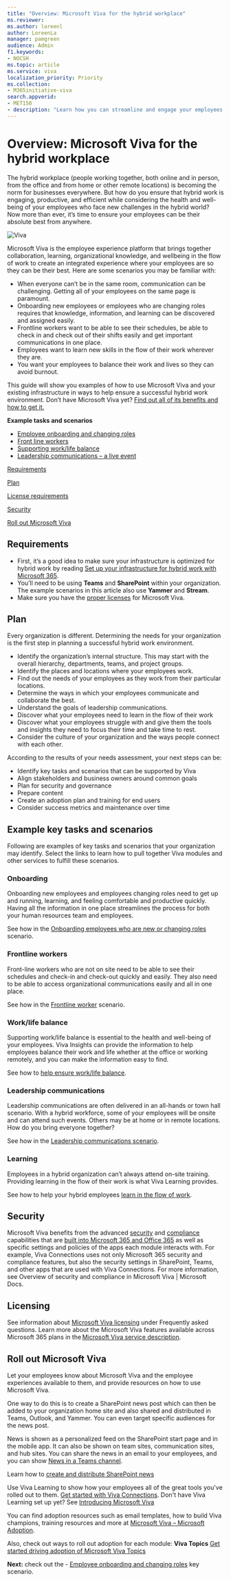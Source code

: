 ```yaml
---
title: "Overview: Microsoft Viva for the hybrid workplace"
ms.reviewer: 
ms.author: loreenl
author: LoreenLa
manager: pamgreen
audience: Admin
f1.keywords:
- NOCSH
ms.topic: article
ms.service: viva
localization_priority: Priority
ms.collection:  
- M365initiative-viva
search.appverid:
- MET150
- description: "Learn how you can streamline and engage your employees in a hybrid workplace with Microsoft Viva."
---
```


# Overview: Microsoft Viva for the hybrid workplace
The hybrid workplace (people working together, both online and in person, from the office and from home or other remote locations) is becoming the norm for businesses everywhere. But how do you ensure that hybrid work is engaging, productive, and efficient while considering the health and well-being of your employees who face new challenges in the hybrid world? Now more than ever, it’s time to ensure your employees can be their absolute best from anywhere.

![Viva](../media/connections/vc-hero2.png)

Microsoft Viva is the employee experience platform that brings together collaboration, learning, organizational knowledge, and wellbeing in the flow of work to create an integrated experience where your employees are so they can be their best. Here are some scenarios you may be familiar with:

- When everyone can’t be in the same room, communication can be challenging. Getting all of your employees on the same page is paramount.
- Onboarding new employees or employees who are changing roles requires that knowledge, information, and learning can be discovered and assigned easily.
- Frontline workers want to be able to see their schedules, be able to check in and check out of their shifts easily and get important communications in one place.
- Employees want to learn new skills in the flow of their work wherever they are.
- You want your employees to balance their work and lives so they can avoid burnout.


This guide will show you examples of how to use Microsoft Viva and your existing infrastructure in ways to help ensure a successful hybrid work environment.
Don’t have Microsoft Viva yet? [Find out all of its benefits and how to get it.](https://www.microsoft.com/en-us/microsoft-viva)

**Example tasks and scenarios**

- [Employee onboarding and changing roles](/Viva/solutions/viva-onboarding-changing-roles.md)
- [Front line workers](/Viva/solutions/viva-front-line-workers.md)
- [Supporting work/life balance](/Viva/solutions/viva-work-life-balance.md)
- [Leadership communications  – a live event](/Viva/solutions/viva-leadership-communcations.md)

[Requirements](#requirements)

[Plan](#plan)

[License requirements](#licensing)

[Security](#security)

[Roll out Microsoft Viva](#roll-out-microsoft-viva)

## Requirements
- First, it’s a good idea to make sure your infrastructure is optimized for hybrid work by reading [Set up your infrastructure for hybrid work with Microsoft 365](/microsoft-365/solutions/empower-people-to-work-remotely?view=o365-worldwide).
- You’ll need to be using **Teams** and **SharePoint** within your organization. The example scenarios in this article also use **Yammer** and **Stream**. 
- Make sure you have the [proper licenses](#licensing) for Microsoft Viva.

## Plan

Every organization is different. Determining the needs for your organization is the first step in planning a successful hybrid work environment. 

- Identify the organization’s internal structure. This may start with the overall hierarchy, departments, teams, and project groups.
- Identify the places and locations where your employees work.
- Find out the needs of your employees as they work from their particular locations.
- Determine the ways in which your employees communicate and collaborate the best.
- Understand the goals of leadership communications.
- Discover what your employees need to learn in the flow of their work
- Discover what your employees struggle with and give them the tools and insights they need to focus their time and take time to rest.
- Consider the culture of your organization and the ways people connect with each other.

According to the results of your needs assessment, your next steps can be:
- Identify key tasks and scenarios that can be supported by Viva
- Align stakeholders and business owners around common goals
- Plan for security and governance
- Prepare content 
- Create an adoption plan and training for end users
- Consider success metrics and maintenance over time

## Example key tasks and scenarios
Following are examples of key tasks and scenarios that your organization may identify. Select the links to learn how to pull together Viva modules and other services to fulfill these scenarios.

### Onboarding
Onboarding new employees and employees changing roles need to get up and running, learning, and feeling comfortable and productive quickly. Having all the information in one place streamlines the process for both your human resources team and employees.

See how in the [Onboarding employees who are new or changing roles](/viva/solutions/viva-onboarding-changing-roles.md) scenario.

### Frontline workers
Front-line workers who are not on site need to be able to see their schedules and check-in and check-out quickly and easily. They also need to be able to access organizational communications easily and all in one place.

See how in the [Frontline worker](/viva/solutions/viva-front-line-workers.md) scenario.

### Work/life balance
Supporting work/life balance is essential to the health and well-being of your employees. Viva Insights can provide the information to help employees balance their work and life whether at the office or working remotely, and you can make the information easy to find.

See how to [help ensure work/life balance](/Viva/solutions/viva-work-life-balance.md).


### Leadership communications
Leadership communications are often delivered in an all-hands or town hall scenario. With a hybrid workforce, some of your employees will be onsite and can attend such events. Others may be at home or in remote locations. How do you bring everyone together?

See how in the [Leadership communications scenario](/Viva/solutions/viva-leadership-communications.md).


### Learning

Employees in a hybrid organization can’t always attend on-site training. Providing learning in the flow of their work is what Viva Learning provides.

See how to help your hybrid employees [learn in the flow of work](/viva/solutions/incorporate-learning.md).


## Security
Microsoft Viva benefits from the advanced [security](/microsoft-365/security/microsoft-365-zero-trust) and [compliance](/microsoft-365/compliance/compliance-quick-tasks) capabilities that are [built into Microsoft 365 and Office 365](/microsoft-365/security) as well as specific settings and policies of the apps each module interacts with. For example, Viva Connections uses not only Microsoft 365 security and compliance features, but also the security settings in SharePoint, Teams, and other apps that are used with Viva Connections. For more information,  see Overview of security and compliance in Microsoft Viva | Microsoft Docs.



## Licensing
See information about [Microsoft Viva licensing](https://www.microsoft.com/en-us/microsoft-viva/pricing) under Frequently asked questions. Learn more about the Microsoft Viva features available across Microsoft 365 plans in the [Microsoft Viva service description](/office365/servicedescriptions/microsoft-viva-service-description).

## Roll out Microsoft Viva 
Let your employees know about Microsoft Viva and the employee experiences available to them, and provide resources on how to use Microsoft Viva.

One way to do this is to create a SharePoint news post which can then be added to your organization home site and also shared and distributed in Teams, Outlook, and Yammer. You can even target specific audiences for the news post. 

News is shown as a personalized feed on the SharePoint start page and in the mobile app. It can also be shown on team sites, communication sites, and hub sites. You can share the news in an email to your employees, and you can show [News in a Teams channel](https://support.microsoft.com/en-us/office/add-team-site-news-in-a-teams-channel-743607c0-9510-414b-8aab-1ae9ef5d3f49). 

Learn how to [create and distribute SharePoint news](https://support.microsoft.com/en-us/office/sharepoint-news-help-80e479c2-f4bb-4962-bbde-6b417112a20b)

Use Viva Learning to show how your employees all of the great tools you've rolled out to them. [Get started with Viva Connections](https://vivalearning.microsoft.com/l/entity/2e3a628d-6f54-4100-9e7a-f00bc3621a85/MyLearning?context=%7b%22subEntityId%22%3a%7b%22learningObjectId%22%3a%220eccb91f-a817-460c-b81a-51761a7beb9e%22%7d%7d). Don't have Viva Learning set up yet? See [Introducing Microsoft Viva](https://support.microsoft.com/en-us/topic/introducing-microsoft-viva-3c1012cb-6c85-4d49-bd7f-b18a6e7873e0)

You can find adoption resources such as email templates, how to build Viva champions, training resources and more at [Microsoft Viva – Microsoft Adoption](https://adoption.microsoft.com/viva/).

Also, check out ways to roll out adoption for each module:
**Viva Topics** [Get started driving adoption of Microsoft Viva Topics](/viva/topics/topics-adoption-getstarted)



**Next:** check out the - [Employee onboarding and changing roles](/Viva/solutions/viva-onboarding-changing-roles.md) key scenario.
